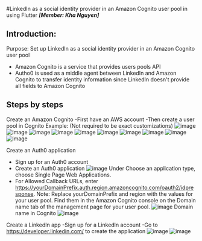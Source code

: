 #LinkedIn as a social identity provider in an Amazon Cognito user pool in using Flutter
**_[Member: Kha Nguyen]_**

## Introduction:
  Purpose: Set up LinkedIn as a social identity provider in an Amazon Cognito user pool
- Amazon Cognito is a service that provides users pools API
- Autho0 is used as a middle agent between LinkedIn and Amazon Cognito to transfer identity information since LinkedIn doesn't provide all fields to Amazon Cognito

## Steps by steps
Create an Amazon Cognito 
  -First have an AWS account
  -Then create a user pool in Cognito
  Example: (Not required to be exact customizations)
  ![image](https://github.com/KhaNguyen04/ArtSharing/assets/88961521/d20d5ddf-aa30-46e3-a88e-5852f3c5fe53)
  ![image](https://github.com/KhaNguyen04/ArtSharing/assets/88961521/4497a018-b551-48ef-8fdb-467876988fde)
  ![image](https://github.com/KhaNguyen04/ArtSharing/assets/88961521/6d7f19b3-fd56-4690-b090-dfb40c620aaf)
  ![image](https://github.com/KhaNguyen04/ArtSharing/assets/88961521/d5050791-28bc-4b29-8e57-b4a90e769f5b)
  ![image](https://github.com/KhaNguyen04/ArtSharing/assets/88961521/c067b824-e718-471a-8c42-d0fd1d05bbfd)
  ![image](https://github.com/KhaNguyen04/ArtSharing/assets/88961521/e9db170c-f123-4825-b0f3-10b7e585bd25)
  ![image](https://github.com/KhaNguyen04/ArtSharing/assets/88961521/4b6a411d-2069-4ba2-b560-ed17ae4f612f)
  ![image](https://github.com/KhaNguyen04/ArtSharing/assets/88961521/4211885c-e055-4ea0-8d77-66659bd27b5d)
  ![image](https://github.com/KhaNguyen04/ArtSharing/assets/88961521/8c626b43-89e6-4cd7-9c09-93eb1c0a15de)
  ![image](https://github.com/KhaNguyen04/ArtSharing/assets/88961521/a94526be-e9d5-4fc1-89f2-60af5426c803)


Create an Auth0 application
  -	Sign up for an Auth0 account
  - Create an Auth0 application
    ![image](https://github.com/KhaNguyen04/ArtSharing/assets/88961521/2c9a05ac-54e4-4089-97fb-3f5e660c5b7a)
    Under Choose an application type, choose Single Page Web Applications.
  -  For Allowed Callback URLs, enter https://yourDomainPrefix.auth.region.amazoncognito.com/oauth2/idpresponse.
Note: Replace yourDomainPrefix and region with the values for your user pool. Find them in the Amazon Cognito console on the Domain name tab of the management page for your user pool.
  ![image](https://github.com/KhaNguyen04/ArtSharing/assets/88961521/d4f5647f-7bef-48ef-bcec-2c97ff701a0c)
  Domain name in Cognito 
  ![image](https://github.com/KhaNguyen04/ArtSharing/assets/88961521/53085691-77a1-40a9-b3cc-ffb29513ba09)

Create a LinkedIn app
  -Sign up for a LinkedIn account
  -Go to https://developer.linkedin.com/ to create the application
  ![image](https://github.com/KhaNguyen04/ArtSharing/assets/88961521/ddd5301b-89cf-4999-9008-8694ca398516)
  ![image](https://github.com/KhaNguyen04/ArtSharing/assets/88961521/1580b3c5-8fbc-4317-baab-51817b92ca4a)









